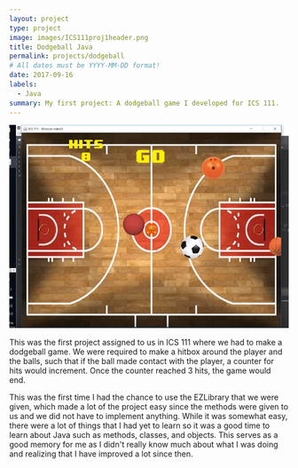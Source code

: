 ```yaml
---
layout: project
type: project
image: images/ICS111proj1header.png
title: Dodgeball Java
permalink: projects/dodgeball
# All dates must be YYYY-MM-DD format!
date: 2017-09-16
labels:
  - Java
summary: My first project: A dodgeball game I developed for ICS 111.
---
```


<div class="ui small rounded images">
  <img class="ui image" src="../images/ICS111proj1.PNG">
</div>

This was the first project assigned to us in ICS 111 where we had to make a dodgeball game. We were required to make a hitbox around the player and the balls, such that if the ball made contact with the player, a counter for hits would increment. Once the counter reached 3 hits, the game would end.

This was the first time I had the chance to use the EZLibrary that we were given, which made a lot of the project easy since the methods were given to us and we did not have to implement anything. While it was somewhat easy, there were a lot of things that I had yet to learn so it was a good time to learn about Java such as methods, classes, and objects. This serves as a good memory for me as I didn't really know much about what I was doing and realizing that I have improved a lot since then.
